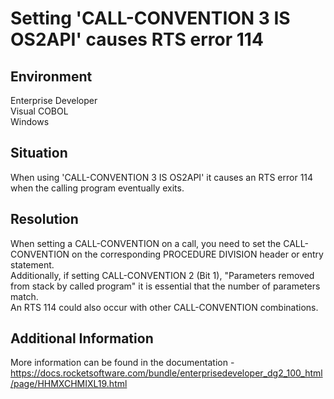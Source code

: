 # Setting 'CALL-CONVENTION 3 IS OS2API' causes RTS error 114
## Environment
Enterprise Developer  
Visual COBOL  
Windows  

## Situation
When using 'CALL-CONVENTION 3 IS OS2API' it causes an RTS error 114 when the calling program eventually exits.  

## Resolution
When setting a CALL-CONVENTION on a call, you need to set the CALL-CONVENTION on the corresponding PROCEDURE DIVISION header or entry statement.  
Additionally, if setting CALL-CONVENTION 2 (Bit 1), "Parameters removed from stack by called program" it is essential that the number of parameters match.  
An RTS 114 could also occur with other CALL-CONVENTION combinations.  

## Additional Information
More information can be found in the documentation - https://docs.rocketsoftware.com/bundle/enterprisedeveloper_dg2_100_html/page/HHMXCHMIXL19.html  